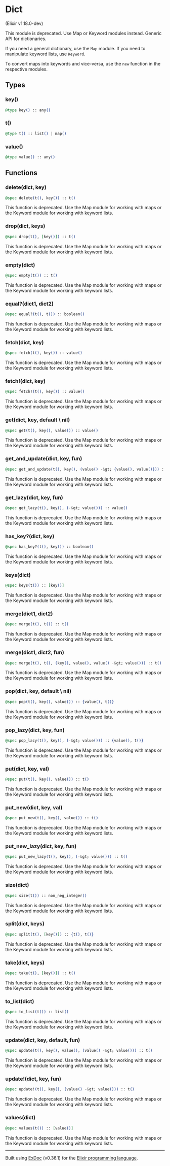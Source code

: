 # Dict 
(Elixir v1.18.0-dev)

This module is deprecated. Use Map or Keyword modules instead.
Generic API for dictionaries.

If you need a general dictionary, use the `Map` module.
If you need to manipulate keyword lists, use `Keyword`.

To convert maps into keywords and vice-versa, use the
`new` function in the respective modules.


## Types

### key()

```elixir
@type key() :: any()
```



### t()

```elixir
@type t() :: list() | map()
```



### value()

```elixir
@type value() :: any()
```



## Functions

### delete(dict, key)

```elixir
@spec delete(t(), key()) :: t()
```
This function is deprecated. Use the Map module for working with maps or the Keyword module for working with keyword lists.


### drop(dict, keys)

```elixir
@spec drop(t(), [key()]) :: t()
```
This function is deprecated. Use the Map module for working with maps or the Keyword module for working with keyword lists.


### empty(dict)

```elixir
@spec empty(t()) :: t()
```
This function is deprecated. Use the Map module for working with maps or the Keyword module for working with keyword lists.


### equal?(dict1, dict2)

```elixir
@spec equal?(t(), t()) :: boolean()
```
This function is deprecated. Use the Map module for working with maps or the Keyword module for working with keyword lists.


### fetch(dict, key)

```elixir
@spec fetch(t(), key()) :: value()
```
This function is deprecated. Use the Map module for working with maps or the Keyword module for working with keyword lists.


### fetch!(dict, key)

```elixir
@spec fetch!(t(), key()) :: value()
```
This function is deprecated. Use the Map module for working with maps or the Keyword module for working with keyword lists.


### get(dict, key, default \\ nil)

```elixir
@spec get(t(), key(), value()) :: value()
```
This function is deprecated. Use the Map module for working with maps or the Keyword module for working with keyword lists.


### get_and_update(dict, key, fun)

```elixir
@spec get_and_update(t(), key(), (value() -&gt; {value(), value()})) :: {value(), t()}
```
This function is deprecated. Use the Map module for working with maps or the Keyword module for working with keyword lists.


### get_lazy(dict, key, fun)

```elixir
@spec get_lazy(t(), key(), (-&gt; value())) :: value()
```
This function is deprecated. Use the Map module for working with maps or the Keyword module for working with keyword lists.


### has_key?(dict, key)

```elixir
@spec has_key?(t(), key()) :: boolean()
```
This function is deprecated. Use the Map module for working with maps or the Keyword module for working with keyword lists.


### keys(dict)

```elixir
@spec keys(t()) :: [key()]
```
This function is deprecated. Use the Map module for working with maps or the Keyword module for working with keyword lists.


### merge(dict1, dict2)

```elixir
@spec merge(t(), t()) :: t()
```
This function is deprecated. Use the Map module for working with maps or the Keyword module for working with keyword lists.


### merge(dict1, dict2, fun)

```elixir
@spec merge(t(), t(), (key(), value(), value() -&gt; value())) :: t()
```
This function is deprecated. Use the Map module for working with maps or the Keyword module for working with keyword lists.


### pop(dict, key, default \\ nil)

```elixir
@spec pop(t(), key(), value()) :: {value(), t()}
```
This function is deprecated. Use the Map module for working with maps or the Keyword module for working with keyword lists.


### pop_lazy(dict, key, fun)

```elixir
@spec pop_lazy(t(), key(), (-&gt; value())) :: {value(), t()}
```
This function is deprecated. Use the Map module for working with maps or the Keyword module for working with keyword lists.


### put(dict, key, val)

```elixir
@spec put(t(), key(), value()) :: t()
```
This function is deprecated. Use the Map module for working with maps or the Keyword module for working with keyword lists.


### put_new(dict, key, val)

```elixir
@spec put_new(t(), key(), value()) :: t()
```
This function is deprecated. Use the Map module for working with maps or the Keyword module for working with keyword lists.


### put_new_lazy(dict, key, fun)

```elixir
@spec put_new_lazy(t(), key(), (-&gt; value())) :: t()
```
This function is deprecated. Use the Map module for working with maps or the Keyword module for working with keyword lists.


### size(dict)

```elixir
@spec size(t()) :: non_neg_integer()
```
This function is deprecated. Use the Map module for working with maps or the Keyword module for working with keyword lists.


### split(dict, keys)

```elixir
@spec split(t(), [key()]) :: {t(), t()}
```
This function is deprecated. Use the Map module for working with maps or the Keyword module for working with keyword lists.


### take(dict, keys)

```elixir
@spec take(t(), [key()]) :: t()
```
This function is deprecated. Use the Map module for working with maps or the Keyword module for working with keyword lists.


### to_list(dict)

```elixir
@spec to_list(t()) :: list()
```
This function is deprecated. Use the Map module for working with maps or the Keyword module for working with keyword lists.


### update(dict, key, default, fun)

```elixir
@spec update(t(), key(), value(), (value() -&gt; value())) :: t()
```
This function is deprecated. Use the Map module for working with maps or the Keyword module for working with keyword lists.


### update!(dict, key, fun)

```elixir
@spec update!(t(), key(), (value() -&gt; value())) :: t()
```
This function is deprecated. Use the Map module for working with maps or the Keyword module for working with keyword lists.


### values(dict)

```elixir
@spec values(t()) :: [value()]
```
This function is deprecated. Use the Map module for working with maps or the Keyword module for working with keyword lists.




---
Built using [ExDoc](https://github.com/elixir-lang/ex_doc "ExDoc") (v0.36.1) for the [Elixir programming language](href="https://elixir-lang.org" "Elixir").
